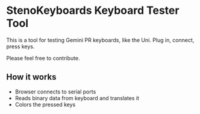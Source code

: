 # StenoKeyboards Keyboard Tester Tool

This is a tool for testing Gemini PR keyboards, like the Uni. Plug in, connect, press keys.

Please feel free to contribute.

## How it works

- Browser connects to serial ports
- Reads binary data from keyboard and translates it
- Colors the pressed keys
